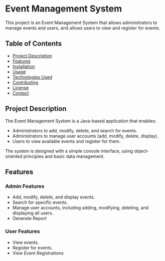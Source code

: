# Event Management System

This project is an Event Management System that allows administrators to manage events and users, and allows users to view and register for events.

## Table of Contents

- [Project Description](#project-description)
- [Features](#features)
- [Installation](#installation)
- [Usage](#usage)
- [Technologies Used](#technologies-used)
- [Contributing](#contributing)
- [License](#license)
- [Contact](#contact)

## Project Description

The Event Management System is a Java-based application that enables:
- Administrators to add, modify, delete, and search for events.
- Administrators to manage user accounts (add, modify, delete, display).
- Users to view available events and register for them.

The system is designed with a simple console interface, using object-oriented principles and basic data management.

## Features

### Admin Features
- Add, modify, delete, and display events.
- Search for specific events.
- Manage user accounts, including adding, modifying, deleting, and displaying all users.
- Generate Report

### User Features
- View events.
- Register for events.
- View Event Registrations



